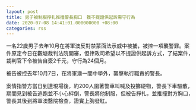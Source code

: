 ```yaml
---
layout: post
title: 男子被制服掙扎推撞警長胸口　獲不提證供起訴需守行為
date: 2020-07-08 14:41:01.000000000 +08:00
categories: rss
---
```


一名22歲男子去年10月在將軍澳反對禁蒙面法示威中被捕，被控一項襲警罪。案件原定今日在觀塘裁判法院開審，但律政司希望以不提證供起訴方式，了結案件，裁判官下令被告自簽2千元，守行為24個月。

被告被控去年10月7日，在將軍澳一間中學外，襲擊執行職責的警長。

案情指警方當日到達現場後，約200人圍著警車叫喊及投擲硬物，警長下車驅散，期間見到被告逃跑並不小心絆倒，警長將他制服，但被告掙扎，並推撞對方胸口，警長其後到將軍澳醫院檢查，證實上胸發紅。
